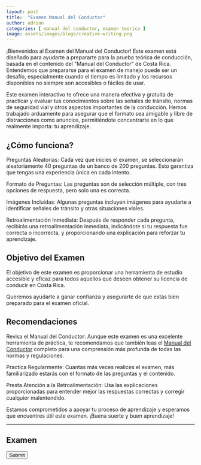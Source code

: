 ```yaml
---
layout: post
title:  "Examen Manual del Conductor"
author: adrian
categories: [ manual del conductor, examen teorico ]
image: assets/images/blogs/creative-writing.png
---
```


¡Bienvenidos al Examen del Manual del Conductor! Este examen está diseñado para ayudarte a prepararte para la prueba teórica de conducción, basada en el contenido del "Manual del Conductor" de Costa Rica. Entendemos que prepararse para el examen de manejo puede ser un desafío, especialmente cuando el tiempo es limitado y los recursos disponibles no siempre son accesibles o fáciles de usar.

Este examen interactivo te ofrece una manera efectiva y gratuita de practicar y evaluar tus conocimientos sobre las señales de tránsito, normas de seguridad vial y otros aspectos importantes de la conducción. Hemos trabajado arduamente para asegurar que el formato sea amigable y libre de distracciones como anuncios, permitiéndote concentrarte en lo que realmente importa: tu aprendizaje.

## ¿Cómo funciona?
Preguntas Aleatorias: Cada vez que inicies el examen, se seleccionarán aleatoriamente 40 preguntas de un banco de 200 preguntas. Esto garantiza que tengas una experiencia única en cada intento.

Formato de Preguntas: Las preguntas son de selección múltiple, con tres opciones de respuesta, pero solo una es correcta.

Imágenes Incluidas: Algunas preguntas incluyen imágenes para ayudarte a identificar señales de tránsito y otras situaciones viales.

Retroalimentación Inmediata: Después de responder cada pregunta, recibirás una retroalimentación inmediata, indicándote si tu respuesta fue correcta o incorrecta, y proporcionando una explicación para reforzar tu aprendizaje.

## Objetivo del Examen
El objetivo de este examen es proporcionar una herramienta de estudio accesible y eficaz para todos aquellos que deseen obtener su licencia de conducir en Costa Rica. 

Queremos ayudarte a ganar confianza y asegurarte de que estás bien preparado para el examen oficial.

## Recomendaciones
Revisa el Manual del Conductor: Aunque este examen es una excelente herramienta de práctica, te recomendamos que también leas el [Manual del Conductor](https://github.com/codingadrian/ManualConductor) completo para una comprensión más profunda de todas las normas y regulaciones.

Practica Regularmente: Cuantas más veces realices el examen, más familiarizado estarás con el formato de las preguntas y el contenido.

Presta Atención a la Retroalimentación: Usa las explicaciones proporcionadas para entender mejor las respuestas correctas y corregir cualquier malentendido.

Estamos comprometidos a apoyar tu proceso de aprendizaje y esperamos que encuentres útil este examen. ¡Buena suerte y buen aprendizaje!

---

## Examen

<form id="quiz-form"></form>
<button type="button" onclick="checkAnswers()">Submit</button>
<div id="results"></div>

<script>
document.addEventListener('DOMContentLoaded', (event) => {
    fetch('/assets/json/questions.json')
        .then(response => response.json())
        .then(data => {
            const totalQuestions = 40;
            const selectedQuestions = [];
            while (selectedQuestions.length < totalQuestions) {
                const randomIndex = Math.floor(Math.random() * data.length);
                if (!selectedQuestions.includes(data[randomIndex])) {
                    selectedQuestions.push(data[randomIndex]);
                }
            }

            const form = document.getElementById('quiz-form');
            selectedQuestions.forEach((question, index) => {
                const div = document.createElement('div');
                div.innerHTML = `
                    <p>${question.question}</p>
                    ${question.image ? `<img class="test-image" src="${question.image}" alt="Question Image"><br>` : ''}
                    ${question.options.map((option, i) => `
                        <label><input type="radio" name="q${index + 1}" value="${option}"> ${option}</label><br>
                    `).join('')}
                    <div id="feedback${index + 1}" class="feedback"></div>
                    <hr>
                `;
                form.appendChild(div);
            });
        });
});

function checkAnswers() {
    fetch('/assets/json/questions.json')
        .then(response => response.json())
        .then(data => {
            let score = 0;
            const form = document.getElementById('quiz-form');
            const totalQuestions = form.querySelectorAll('div').length;

            for (let i = 1; i <= totalQuestions; i++) {
                const answer = document.querySelector(`input[name="q${i}"]:checked`);
                const feedbackDiv = document.getElementById(`feedback${i}`);
                const correctAnswer = data.find(q => q.question === document.querySelector(`p`).innerText).correct;
                const positiveFeedback = data.find(q => q.question === document.querySelector(`p`).innerText).positiveFeedback;
                const negativeFeedback = data.find(q => q.question === document.querySelector(`p`).innerText).negativeFeedback;

                if (answer && answer.value === correctAnswer) {
                    score++;
                    feedbackDiv.innerHTML = `<p style="color: green;">${positiveFeedback}</p>`;
                } else {
                    feedbackDiv.innerHTML = `<p style="color: red;">${negativeFeedback}</p>`;
                }
            }

            const percentage = (score / totalQuestions) * 100;
            document.getElementById('results').innerText = `You scored ${score} out of ${totalQuestions} (${percentage}%)`;
        });
}
</script>